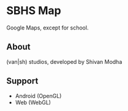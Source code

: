 # SBHS Map
Google Maps, except for school. 
## About
(van|sh) studios, developed by Shivan Modha
## Support
* Android (OpenGL)
* Web (WebGL)
